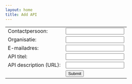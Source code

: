 ```yaml
---
layout: home
title: Add API
---
```

<form action="https://getsimpleform.com/messages?form_api_token=1cf7644752401ced80fcef89222bada5" method="post">
  <table>
    <tr>
        <td>Contactpersoon:</td>
        <td><input type="text" name="name" required="required"/></td>
    </tr>
    <tr>
        <td>Organisatie:</td>
        <td><input type="text" name="organisation" required="required"/></td>
    </tr>
    <tr>
        <td>E-mailadres:</td>
        <td><input type="email" name="email" required="required" /></td>
    </tr>
    <tr>
        <td>API titel:</td>
        <td><input type="text" name="apiTitle"  required="required" /></td>
    </tr>
    <tr>
        <td>API description (URL):</td>
        <td><input type="url" name="apiDescription"  required="required" /></td>
    </tr>
    <tr>
        <td>&nbsp;</td>
        <td><input type="submit" name="submit" /></td>
    </tr>
</table>
</form>